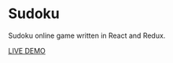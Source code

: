 # Sudoku
Sudoku online game written in React and Redux.

[LIVE DEMO](https://sudoku-build.herokuapp.com/)
